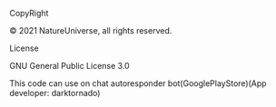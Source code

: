 CopyRight

© 2021 NatureUniverse, all rights reserved.

License

GNU General Public License 3.0

This code can use on 
chat autoresponder bot(GooglePlayStore)(App developer: darktornado)
